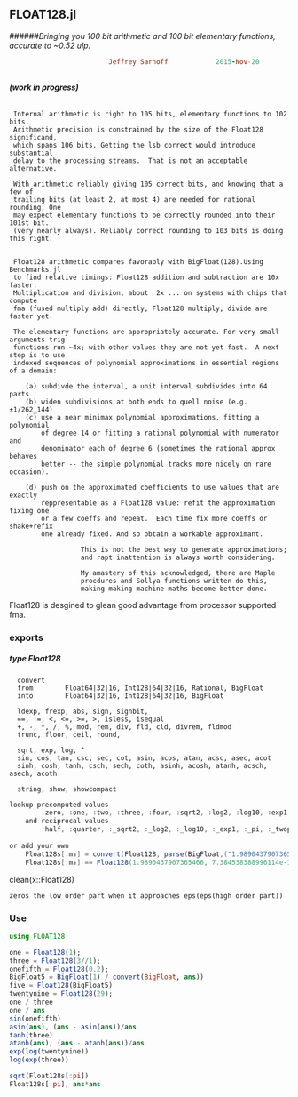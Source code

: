 ## FLOAT128.jl 

######*Bringing you 100 bit arithmetic and 100 bit elementary functions, accurate to ~0.52 ulp.*
```ruby
                         Jeffrey Sarnoff            2015-Nov-20
```
##
######        **(work in progress)**


     Internal arithmetic is right to 105 bits, elementary functions to 102 bits.
     Arithmetic precision is constrained by the size of the Float128 significand,
     which spans 106 bits. Getting the lsb correct would introduce substantial
     delay to the processing streams.  That is not an acceptable alternative.
     
     With arithmetic reliably giving 105 correct bits, and knowing that a few of
     trailing bits (at least 2, at most 4) are needed for rational rounding, One
     may expect elementary functions to be correctly rounded into their 101st bit.
     (very nearly always). Reliably correct rounding to 103 bits is doing this right.
     
      
     Float128 arithmetic compares favorably with BigFloat(128).Using Benchmarks.jl
     to find relative timings: Float128 addition and subtraction are 10x faster.
     Multiplication and division, about  2x ... on systems with chips that compute
     fma (fused multiply add) directly, Float128 multiply, divide are faster yet.
     
     The elementary functions are appropriately accurate. For very small arguments trig
     functions run ~4x; with other values they are not yet fast.  A next step is to use
     indexed sequences of polynomial approximations in essential regions of a domain:
 
        (a) subdivde the interval, a unit interval subdivides into 64 parts
        (b) widen subdivisions at both ends to quell noise (e.g. ±1/262_144)
        (c) use a near minimax polynomial approximations, fitting a polynomial 
            of degree 14 or fitting a rational polynomial with numerator and 
            denominator each of degree 6 (sometimes the rational approx behaves
            better -- the simple polynomial tracks more nicely on rare occasion).
        
        (d) push on the approximated coefficients to use values that are exactly
            reppresentable as a Float128 value: refit the approximation fixing one
            or a few coeffs and repeat.  Each time fix more coeffs or shake+refix
            one already fixed. And so obtain a workable approximant.

```
                  This is not the best way to generate approximations;
                  and rapt inattention is always worth considering.

                  My amastery of this acknowledged, there are Maple
                  procdures and Sollya functions written do this,
                  making making machine maths become better done. 
```


Float128 is desgined to glean good advantage from processor supported fma.

    


### exports 

##### type Float128

      convert
      from        Float64|32|16, Int128|64|32|16, Rational, BigFloat
      into        Float64|32|16, Int128|64|32|16, BigFloat
    
      ldexp, frexp, abs, sign, signbit, 
      ==, !=, <, <=, >=, >, isless, isequal
      +, -, *, /, %, mod, rem, div, fld, cld, divrem, fldmod
      trunc, floor, ceil, round,
    
      sqrt, exp, log, ^
      sin, cos, tan, csc, sec, cot, asin, acos, atan, acsc, asec, acot
      sinh, cosh, tanh, csch, sech, coth, asinh, acosh, atanh, acsch, asech, acoth 
    
      string, show, showcompact
    
```java
lookup precomputed values
        :zero, :one, :two, :three, :four, :sqrt2, :log2, :log10, :exp1, :pi, :twopi
    and reciprocal values
        :half, :quarter, :_sqrt2, :_log2, :_log10, :_exp1, :_pi, :_twopi
        
or add your own
    Float128s[:m₃] = convert(Float128, parse(BigFloat,("1.98904379073654667384538388996114")));
    Float128s[:m₃] == Float128(1.9890437907365466, 7.384538388996114e-17)

```    
clean(x::Float128)

    zeros the low order part when it approaches eps(eps(high order part))

### Use

```julia
using FLOAT128

one = Float128(1);
three = Float128(3//1);
onefifth = Float128(0.2);
BigFloat5 = BigFloat(1) / convert(BigFloat, ans))
five = Float128(BigFloat5)
twentynine = Float128(29);
one / three
one / ans
sin(onefifth)
asin(ans), (ans - asin(ans))/ans
tanh(three)
atanh(ans), (ans - atanh(ans))/ans
exp(log(twentynine))
log(exp(three))

sqrt(Float128s[:pi])
Float128s[:pi], ans*ans
```

